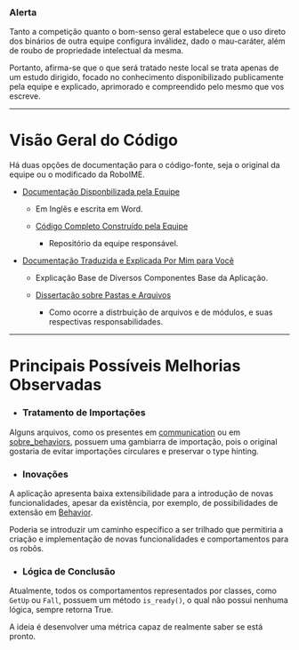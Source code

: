 ### Alerta

Tanto a competição quanto o bom-senso geral estabelece que o uso direto dos binários
de outra equipe configura inválidez, dado o mau-caráter, além de roubo de propriedade
intelectual da mesma.

Portanto, afirma-se que o que será tratado neste local se trata apenas de um estudo
dirigido, focado no conhecimento disponibilizado publicamente pela equipe e explicado, aprimorado e compreendido pelo mesmo que vos escreve.

---

# Visão Geral do Código

Há duas opções de documentação para o código-fonte, seja o original da equipe
ou o modificado da RoboIME.

* [Documentação Disponbilizada pela Equipe](https://docs.google.com/document/d/1aJhwK2iJtU-ri_2JOB8iYvxzbPskJ8kbk_4rb3IK3yc/edit?tab=t.0)

	* Em Inglês e escrita em Word.

    * [Código Completo Construído pela Equipe](https://github.com/m-abr/FCPCodebase)

        * Repositório da equipe responsável.

* [Documentação Traduzida e Explicada Por Mim para Você](Visao_Superficial.md)

	* Explicação Base de Diversos Componentes Base da Aplicação.

	* [Dissertação sobre Pastas e Arquivos](docs/readme.md)
    
		* Como ocorre a distrbuição de arquivos e de módulos, e suas respectivas responsabilidades.

---

# Principais Possíveis Melhorias Observadas

* ### Tratamento de Importações

Alguns arquivos, como os presentes em [communication](src/communication) ou em [sobre_behaviors](src/sobre_behaviors),
possuem uma gambiarra de importação, pois o original gostaria de evitar importações circulares e preservar o 
type hinting.

* ### Inovações 

A aplicação apresenta baixa extensibilidade para a introdução de novas funcionalidades, apesar da existência,
por exemplo, de possibilidades de extensão em [Behavior](src/sobre_behaviors/Behavior.py).

Poderia se introduzir um caminho específico a ser trilhado que permitiria a criação e implementação
de novas funcionalidades e comportamentos para os robôs.

* ### Lógica de Conclusão

Atualmente, todos os comportamentos representados por classes, como `GetUp` ou `Fall`, possuem
um método `is_ready()`, o qual não possui nenhuma lógica, sempre retorna True.

A ideia é desenvolver uma métrica capaz de realmente saber se está pronto.


















